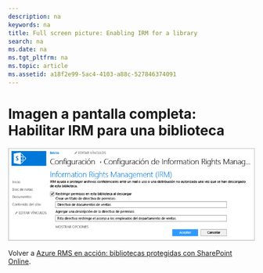 ```yaml
---
description: na
keywords: na
title: Full screen picture: Enabling IRM for a library
search: na
ms.date: na
ms.tgt_pltfrm: na
ms.topic: article
ms.assetid: a18f2e99-5ac4-4103-a88c-527846374091
---
```

# Imagen a pantalla completa: Habilitar IRM para una biblioteca
![](../Image/AzRMS_StoryboardSPO_2.PNG)

Volver a [Azure RMS en acción: bibliotecas protegidas con SharePoint Online](http://technet.microsoft.com/library/jj585026.aspx).

